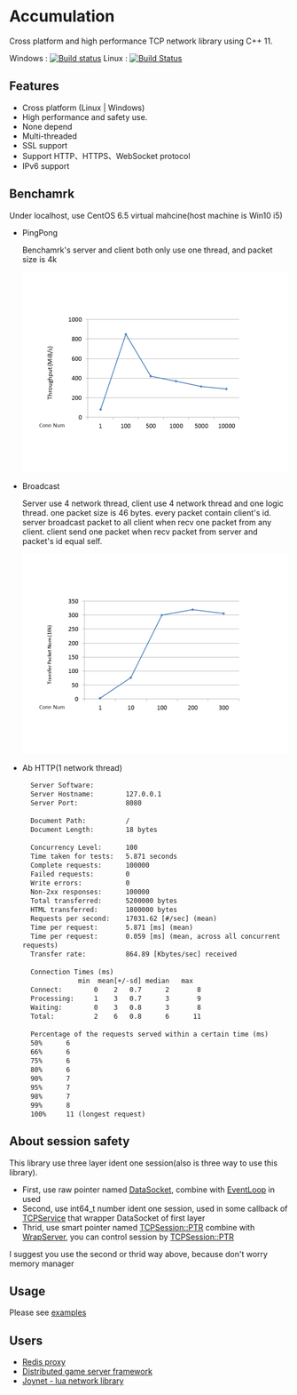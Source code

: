 Accumulation
=======
Cross platform and high performance TCP network library using C++ 11.

Windows : [![Build status](https://ci.appveyor.com/api/projects/status/je9n1g26yah31e5e/branch/master?svg=true)](https://ci.appveyor.com/project/IronsDu/accumulation-dev/branch/master)  Linux : [![Build Status](https://travis-ci.org/IronsDu/accumulation-dev.svg?branch=master)](https://travis-ci.org/IronsDu/accumulation-dev)

## Features
* Cross platform (Linux | Windows)
* High performance and safety use.
* None depend
* Multi-threaded
* SSL support
* Support HTTP、HTTPS、WebSocket protocol
* IPv6 support

## Benchamrk
   Under localhost, use CentOS 6.5 virtual mahcine(host machine is Win10 i5)
* PingPong

  Benchamrk's server and client both only use one thread, and packet size is 4k

  ![PingPong](image/pingpong.png "PingPong")

* Broadcast

  Server use 4 network thread, client use 4 network thread and one logic thread. one packet size is 46 bytes.
  every packet contain client's id.
  server broadcast packet to all client when recv one packet from any client.
  client send one packet when recv packet from server and packet's id equal self.

  ![Broadcast](image/broadcast.png "Broadcast")

* Ab HTTP(1 network thread)
        
        Server Software:
        Server Hostname:        127.0.0.1
        Server Port:            8080
        
        Document Path:          /
        Document Length:        18 bytes
        
        Concurrency Level:      100
        Time taken for tests:   5.871 seconds
        Complete requests:      100000
        Failed requests:        0
        Write errors:           0
        Non-2xx responses:      100000
        Total transferred:      5200000 bytes
        HTML transferred:       1800000 bytes
        Requests per second:    17031.62 [#/sec] (mean)
        Time per request:       5.871 [ms] (mean)
        Time per request:       0.059 [ms] (mean, across all concurrent requests)
        Transfer rate:          864.89 [Kbytes/sec] received
        
        Connection Times (ms)
                    min  mean[+/-sd] median   max
        Connect:        0    2   0.7      2       8
        Processing:     1    3   0.7      3       9
        Waiting:        0    3   0.8      3       8
        Total:          2    6   0.8      6      11
        
        Percentage of the requests served within a certain time (ms)
        50%      6
        66%      6
        75%      6
        80%      6
        90%      7
        95%      7
        98%      7
        99%      8
        100%     11 (longest request)
        
## About session safety
  This library use three layer ident one session(also is three way to use this library).
  * First, use raw pointer named [DataSocket](https://github.com/IronsDu/accumulation-dev/blob/master/src/net/DataSocket.h#L30), combine with [EventLoop](https://github.com/IronsDu/accumulation-dev/blob/master/src/net/EventLoop.h) in used
  * Second, use int64_t number ident one session, used in some callback of [TCPService](https://github.com/IronsDu/accumulation-dev/blob/master/src/net/TCPService.h#L53) that wrapper DataSocket of first layer
  * Thrid, use smart pointer named [TCPSession::PTR](https://github.com/IronsDu/accumulation-dev/blob/master/src/net/WrapTCPService.h#L13) combine with [WrapServer](https://github.com/IronsDu/accumulation-dev/blob/master/src/net/WrapTCPService.h#L70), you can control session by [TCPSession::PTR](https://github.com/IronsDu/accumulation-dev/blob/master/src/net/WrapTCPService.h#L13)

I suggest you use the second or thrid way above, because don't worry memory manager

## Usage
  Please see [examples](https://github.com/IronsDu/accumulation-dev/tree/master/examples)

## Users
* [Redis proxy](https://github.com/IronsDu/DBProxy)
* [Distributed game server framework](https://github.com/IronsDu/DServerFramework)
* [Joynet - lua network library](https://github.com/IronsDu/Joynet)
